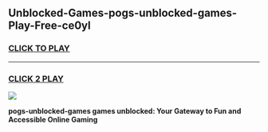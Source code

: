 
## Unblocked-Games-pogs-unblocked-games-Play-Free-ce0yl
<h3>
<a href="https://premium76.site?title=pogs-unblocked-games&ref=18A1">CLICK TO PLAY</a></h3>
<hr>

<h3>
<a href="https://premium76.site?title=pogs-unblocked-games&ref=18A1">CLICK 2 PLAY</a>
  
</h3>

<a href="https://premium76.site?title=pogs-unblocked-games&ref=18A1"><img src="https://clearcache.store/games.png"></a>


**pogs-unblocked-games games unblocked: Your Gateway to Fun and Accessible Online Gaming**
